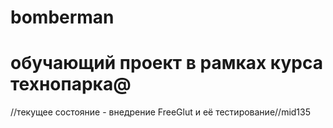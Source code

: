 bomberman
=========
обучающий проект в рамках курса технопарка@
=========
//текущее состояние - внедрение FreeGlut и её тестирование//mid135
